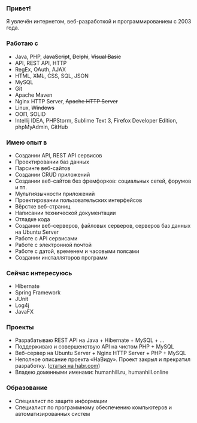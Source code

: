 ### Привет!
Я увлечён интернетом, веб-разработкой и программированием с 2003 года.

### Работаю с
* Java, PHP, ~~JavaScript~~, ~~Delphi~~, ~~Visual Basic~~
* API, REST API, HTTP
* RegEx, OAuth, AJAX
* HTML, ~~XML~~, CSS, SQL, JSON
* MySQL
* Git
* Apache Maven
* Nginx HTTP Server, ~~Apache HTTP Server~~
* Linux, ~~Windows~~
* ООП, SOLID
* Intellij IDEA, PHPStorm, Sublime Text 3, Firefox Developer Edition, phpMyAdmin, GitHub

### Имею опыт в
* Создании API, REST API сервисов
* Проектировании баз данных
* Парсинге веб-сайтов
* Создании CRUD приложений
* Создании веб-сайтов без фремфорков: социальных сетей, форумов и тп.
* Мультиязычности приложений
* Проектировании пользовательских интерфейсов
* Вёрстке веб-страниц
* Написании технической документации
* Отладке кода
* Создании веб-серверов, файловых серверов, серверов баз данных на Ubuntu Server
* Работе с API сервисами
* Работе с электронной почтой
* Работе с датой, временем и часовыми поясами
* Создании инсталляторов программ

### Сейчас интересуюсь
* Hibernate
* Spring Framework
* JUnit
* Log4j
* JavaFX

### Проекты
* Разрабатываю REST API на Java + Hibernate + MySQL + ...
* Поддерживаю и совершенствую API на чистом PHP + MySQL
* Веб-сервер на Ubuntu Server + Nginx HTTP Server + PHP + MySQL
* Неполное описание проекта «НаВиду». Проект закрыл и прекратил разработку. ([статья на habr.com](https://habr.com/ru/post/136132/))
* Владею доменными именами: humanhill.ru, humanhill.online

### Образование
* Специалист по защите информации
* Специалист по программному обеспечению компьютеров и автоматизированных систем
